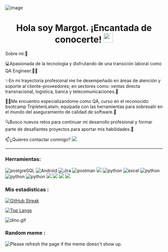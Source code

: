 ![image](https://github.com/MargotVargas/MargotVargas/assets/145522621/c406786b-de36-4912-8295-86395b7a0b2d)

<h1 align="center">
  Hola soy Margot. ¡Encantada de conocerte!
  <img decoding="async" src="https://media.giphy.com/media/hvRJCLFzcasrR4ia7z/giphy.gif" width="30px"/>
</h1>

Sobre mi:👩

💻Apasionada de la tecnologia y disfrutando de una transición laboral como QA Engineer.🐱‍💻

✨En mi trayectoria profesional me he desempeñado en áreas de atención y soporte al cliente-proveedores; en sectores como: ventas directa transnacional, logística, banca y telecomunicaciones.🏢

👩‍🎓Me encuentro especializandome como QA, curso en el reconocido bootcamp TripletenLatam; equipada con las herramientas para sobresalir en el mundo del aseguramiento de calidad de software.📌

🔍Busco nuevos retos para continuar mi desarrollo profesional y formar parte de desafiantes proyectos para aportar mis habilidades.💪

📫¿Quieres contactar conmigo?  [![](https://img.shields.io/badge/LinkedIn-0077B5?style=for-the-badge&logo=linkedin&logoColor=white)](https://www.linkedin.com/in/mcarolavargasp/)


---

### Herramientas:
<div id="header" align="left">
    <img decoding="async" src="https://img.shields.io/badge/PostgreSQL-3776AB?style=for-the-badge&logo=postgresql&logoColor=white" alt="postgreSQL"/>
  </a>
    <img decoding="async" src="https://img.shields.io/badge/Android_Studio-6DB33F?style=for-the-badge&logo=android&logoColor=white" alt="Android"/>
  </a>
 <img decoding="async" src="https://img.shields.io/badge/Jira-0052CC?style=for-the-badge&logo=Jira&logoColor=white" alt="Jira"/>
  </a>
  </a>
 <img decoding="async" src="https://img.shields.io/badge/Postman-ff8000?style=for-the-badge&logo=postman&logoColor=white" alt="postman"/>
  </a>
  <img decoding="async" src="https://img.shields.io/badge/python-3670A0?style=for-the-badge&logo=python&logoColor=ffdd54"/>
  </a>
    <img decoding="async" src="https://img.shields.io/badge/PyCharm-000000.svg?&style=for-the-badge&logo=PyCharm&logoColor=white" alt="python"/>
  </a>
    </a>
     <img decoding="async" src="https://img.shields.io/badge/Microsoft_Excel-217346?style=for-the-badge&logo=microsoft-excel&logoColor=white" alt="excel"/>
  </a>
    <img decoding="async" src="https://img.shields.io/badge/Microsoft_Word-2B579A?style=for-the-badge&logo=microsoft-word&logoColor=white" alt="python"/>
  </a>
    </a>
    <img decoding="async" src="https://img.shields.io/badge/Microsoft_PowerPoint-B7472A?style=for-the-badge&logo=microsoft-powerpoint&logoColor=white" alt="python"/>
  </a>
  </a>
    <img decoding="async" src="https://img.shields.io/badge/Miro-F7C922?style=for-the-badge&logo=Miro&logoColor=050036" alt="python"/>
  </a>
   </a>
  <img decoding="async" src= "https://img.shields.io/badge/-selenium-%43B02A?style=for-the-badge&logo=selenium&logoColor=white"/>
   </a>
     </a>
   <img decoding="async" src= "https://img.shields.io/badge/git-%23F05033.svg?style=for-the-badge&logo=git&logoColor=white"/>
 </a>
   </a>
   <img decoding="async" src="https://img.shields.io/badge/-GitHub-000?style=for-the-badge&logo=github"/>
   </a>
   </a>
   <img decoding="async" src="https://img.shields.io/badge/figma-%23F24E1E.svg?style=for-the-badge&logo=figma&logoColor=white"/>
    </a>
</div>

### Mis estadisticas :
[![GitHub Streak](http://github-readme-streak-stats.herokuapp.com?user=margotvargas&theme=dark&background=000000)](https://git.io/streak-stats)


[![Top Langs](https://github-readme-stats.vercel.app/api/top-langs/?username=margotvargas&layout=compact&theme=vision-friendly-dark)](https://github.com/anuraghazra/github-readme-stats)

<img data-target="animated-image.replacedImage" alt="dino.gif" class="AnimatedImagePlayer-animatedImage" src="https://github.com/saadeghi/saadeghi/raw/master/dino.gif" style="display: block; opacity: 1;">

### Random meme : 
<img src='URL' title="Meme" alt="Please refresh the page if the meme doesn't show up.">
